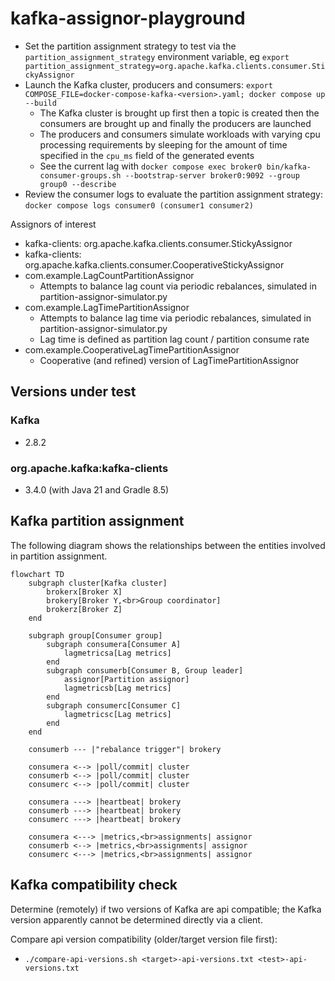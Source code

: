 # kafka-assignor-playground

- Set the partition assignment strategy to test via the `partition_assignment_strategy` environment variable, eg `export partition_assignment_strategy=org.apache.kafka.clients.consumer.StickyAssignor`
- Launch the Kafka cluster, producers and consumers: `export COMPOSE_FILE=docker-compose-kafka-<version>.yaml; docker compose up --build`
  - The Kafka cluster is brought up first then a topic is created then the consumers are brought up and finally the producers are launched
  - The producers and consumers simulate workloads with varying cpu processing requirements by sleeping for the amount of time specified in the `cpu_ms` field of the generated events
  - See the current lag with `docker compose exec broker0 bin/kafka-consumer-groups.sh --bootstrap-server broker0:9092 --group group0 --describe`
- Review the consumer logs to evaluate the partition assignment strategy: `docker compose logs consumer0 (consumer1 consumer2)`

Assignors of interest
- kafka-clients: org.apache.kafka.clients.consumer.StickyAssignor
- kafka-clients: org.apache.kafka.clients.consumer.CooperativeStickyAssignor
- com.example.LagCountPartitionAssignor
  - Attempts to balance lag count via periodic rebalances, simulated in partition-assignor-simulator.py
- com.example.LagTimePartitionAssignor
  - Attempts to balance lag time via periodic rebalances, simulated in partition-assignor-simulator.py
  - Lag time is defined as partition lag count / partition consume rate
- com.example.CooperativeLagTimePartitionAssignor
  - Cooperative (and refined) version of LagTimePartitionAssignor

## Versions under test

### Kafka
- 2.8.2

### org.apache.kafka:kafka-clients
- 3.4.0 (with Java 21 and Gradle 8.5)

## Kafka partition assignment

The following diagram shows the relationships between the entities involved in partition assignment.
```mermaid
flowchart TD
    subgraph cluster[Kafka cluster]
        brokerx[Broker X]
        brokery[Broker Y,<br>Group coordinator]
        brokerz[Broker Z]
    end

    subgraph group[Consumer group]
        subgraph consumera[Consumer A]
            lagmetricsa[Lag metrics]
        end
        subgraph consumerb[Consumer B, Group leader]
            assignor[Partition assignor]
            lagmetricsb[Lag metrics]
        end
        subgraph consumerc[Consumer C]
            lagmetricsc[Lag metrics]
        end
    end

    consumerb --- |"rebalance trigger"| brokery

    consumera <--> |poll/commit| cluster
    consumerb <--> |poll/commit| cluster
    consumerc <--> |poll/commit| cluster

    consumera ---> |heartbeat| brokery
    consumerb ---> |heartbeat| brokery
    consumerc ---> |heartbeat| brokery

    consumera <---> |metrics,<br>assignments| assignor
    consumerb <--> |metrics,<br>assignments| assignor
    consumerc <---> |metrics,<br>assignments| assignor
```

## Kafka compatibility check

Determine (remotely) if two versions of Kafka are api compatible;
the Kafka version apparently cannot be determined directly via a client.

Compare api version compatibility (older/target version file first):
- `./compare-api-versions.sh <target>-api-versions.txt <test>-api-versions.txt`
